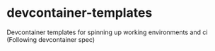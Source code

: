 # devcontainer-templates
Devcontainer templates for spinning up working environments and ci (Following devcontainer spec)
